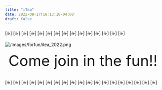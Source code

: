```yaml
---
title: "iTea"
date: 2022-08-17T16:13:18-04:00
draft: false
---
```


[:coffee:]
[:coffee:]
[:coffee:]
[:coffee:]
[:coffee:]
[:coffee:]
[:coffee:]
[:coffee:]
[:coffee:]
[:coffee:]
[:coffee:]
[:coffee:]
[:coffee:]
[:coffee:]
[:coffee:]


![/images/forfun/itea_2022.png](/images/forfun/itea_2022.png)

<center>
   <font size="9">Come join in the fun!! </font> 
</center>

<!-- <center>
<img src="/images/forfun/itea_2022.png" alt="iTea" style="width:200px;"/>
</center> -->

<!-- add a line drop -->
<center>
&#x200B;
</center>

[:coffee:]
[:coffee:]
[:coffee:]
[:coffee:]
[:coffee:]
[:coffee:]
[:coffee:]
[:coffee:]
[:coffee:]
[:coffee:]
[:coffee:]
[:coffee:]
[:coffee:]
[:coffee:]
[:coffee:]
[:coffee:]
[:coffee:]
[:coffee:]
[:coffee:]



